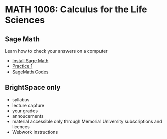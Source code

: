 # MATH 1006: Calculus for the Life Sciences

## Sage Math
Learn how to check your answers on a computer
- [Install Sage Math](https://doc.sagemath.org/html/en/installation/index.html)
- [Practice 1](https://github.com/ahurford/math-1006/blob/main/code/Practice%201.ipynb)
- [SageMath Codes](https://github.com/ahurford/math-1006/tree/main/code)

## BrightSpace only
- syllabus
- lecture capture
- your grades
- annoucements
- material accessible only through Memorial University subscriptions and licences
- Webwork instructions

